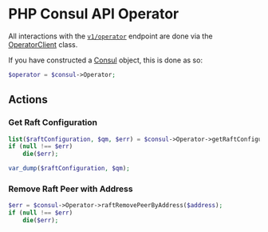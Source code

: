 # PHP Consul API Operator

All interactions with the [`v1/operator`](https://www.consul.io/docs/agent/http/operator.html) endpoint are done
via the [OperatorClient](../src/Operator/OperatorClient.php) class.

If you have constructed a [Consul](../src/Consul.php) object, this is done as so:

```php
$operator = $consul->Operator;
```

## Actions

### Get Raft Configuration

```php
list($raftConfiguration, $qm, $err) = $consul->Operator->getRaftConfiguration();
if (null !== $err)
    die($err);

var_dump($raftConfiguration, $qm);
```

### Remove Raft Peer with Address

```php
$err = $consul->Operator->raftRemovePeerByAddress($address);
if (null !== $err)
    die($err);
```